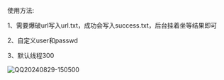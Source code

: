 使用方法:

1、需要爆破url写入url.txt，成功会写入success.txt，后台挂着坐等结果即可

2、自定义user和passwd

3、默认线程300

![QQ20240829-150500](https://github.com/user-attachments/assets/4f6cf89e-0bcb-4228-ab3a-6e4b486b663d)
